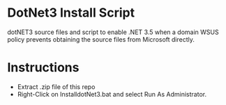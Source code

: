 # DotNet3 Install Script

dotNET3 source files and script to enable .NET 3.5 when a domain WSUS policy prevents obtaining the source files from Microsoft directly.

# Instructions
* Extract .zip file of this repo
* Right-Click on InstalldotNet3.bat and select Run As Administrator.
